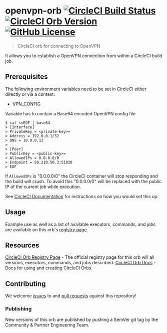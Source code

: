 # openvpn-orb [![CircleCI Build Status](https://circleci.com/gh/titel-media/openvpn-orb.svg?style=shield "CircleCI Build Status")](https://circleci.com/gh/titel-media/openvpn-orb) [![CircleCI Orb Version](https://img.shields.io/badge/endpoint.svg?url=https://badges.circleci.io/orb/titel-media/wireguard)][reg-page] [![GitHub License](https://img.shields.io/badge/license-MIT-lightgrey.svg)](https://raw.githubusercontent.com/titel-media/openvpn-orb/master/LICENSE)

> CircleCI orb for connecting to OpenVPN

It allows you to establish a OpenVPN connection from within a CircleCI build job.


## Prerequisites

The following environment variables need to be set in CircleCI either directly or via a context:

- VPN_CONFIG

Variable has to contain a Base64 encoded OpenVPN config file

```shell
$ cat <<EOF | base64
> [Interface]
> PrivateKey = <private-key>=
> Address = 192.0.0.1/32
> DNS = 10.0.0.13
>
> [Peer]
> PublicKey = <public-key>=
> AllowedIPs = 0.0.0.0/0
> Endpoint = 50.210.50.3:51820
> EOF
```

If `AllowedIPs` is "0.0.0.0/0" the CircleCI container will stop responding and the build will crush. To avoid this "0.0.0.0/0" will be replaced with the public IP of the current job while execution.

See [CircleCI Documentation](https://circleci.com/docs/2.0/env-vars) for instructions on how you would set this up.


## Usage

Example use as well as a list of available executors, commands, and jobs are available on this orb's [registry page][reg-page].


## Resources

[CircleCI Orb Registry Page][reg-page] - The official registry page for this orb will all versions, executors, commands, and jobs described.
[CircleCI Orb Docs](https://circleci.com/docs/2.0/orb-intro/#section=configuration) - Docs for using and creating CircleCI Orbs.


## Contributing
We welcome [issues](https://github.com/titel-media/openvpn-orb/issues) to and [pull requests](https://github.com/titel-media/openvpn-orb/pulls) against this repository!

### Publishing

New versions of this orb are published by pushing a SemVer git tag by the Community & Partner Engineering Team.

[reg-page]: https://circleci.com/orbs/registry/orb/titel-media/wireguard
